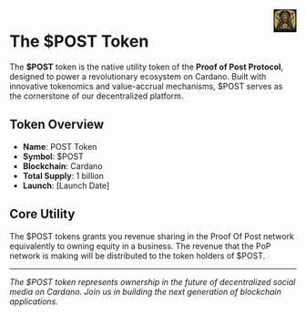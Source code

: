 <img src="../images/utxo-maestro-logo.jpg" alt="POST Token" width="40" height="40" align="right">

# The $POST Token

The **$POST** token is the native utility token of the **Proof of Post Protocol**, designed to power a revolutionary ecosystem on Cardano. Built with innovative tokenomics and value-accrual mechanisms, $POST serves as the cornerstone of our decentralized platform.

## Token Overview

- **Name**: POST Token  
- **Symbol**: $POST
- **Blockchain**: Cardano
- **Total Supply**: 1 billion
- **Launch**: [Launch Date]

## Core Utility

The $POST tokens grants you revenue sharing in the Proof Of Post network equivalently to owning equity in a business. The revenue that the PoP network is making will be distributed to the token holders of $POST.

---

*The $POST token represents ownership in the future of decentralized social media on Cardano. Join us in building the next generation of blockchain applications.*
